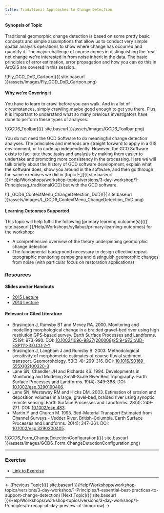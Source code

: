 ```yaml
---
title: Traditional Approaches to Change Detection
---
```


#### Synopsis of Topic

Traditional geomorphic change detection is based on some pretty basic concepts and simple assumptions that allow us to conduct very simple spatial analysis operations to show where change has occurred and quantify it. The major challenge of course comes in distinguishing the 'real' net change we're interested in from noise inherit in the data. The basic principles of error estimation, error propagation and how you can do this in ArcGIS are covered in this session.

![Fly_GCD_DoD_Cartoon]({{ site.baseurl }}/assets/images/Fly_GCD_DoD_Cartoon.png)

#### Why we're Covering it

You have to learn to crawl before you can walk. And in a lot of circumstances, simply crawling maybe good enough to get you there. Plus, it is important to understand what so many previous investigators have done to perform these types of analyses.

![GCD6_Toolbar]({{ site.baseurl }}/assets/images/GCD6_Toolbar.png)

You do not need the GCD Software to do meaningful change detection analyses. The principles and methods are straight forward to apply in a GIS environment, or to code up independently. However, the GCD Software exists to facilitate these tasks and analysis by making them easier to undertake and promoting more consistency in the processing. Here we will talk briefly about the history of GCD software development, explain what the software does, show you around in the software, and then go through the same exercises we did in [topic E,]({{ site.baseurl }}/Help/Workshops/workshop-topics/versions/3-day-workshop/1-Principles/g_traditionalGCD) but with the GCD software.

![L_GCD6_ContextMenu_ChangeDetection_DoD]({{ site.baseurl }}/assets/images/L_GCD6_ContextMenu_ChangeDetection_DoD.png)

#### Learning Outcomes Supported

This topic will help fulfill the following [primary learning outcome(s)]({{ site.baseurl }}/Help/Workshops/syllabus/primary-learning-outcomes) for the workshop:

- A comprehensive overview of the theory underpinning geomorphic change detection
- The fundamental background necessary to design effective repeat topographic monitoring campaigns and distinguish geomorphic changes from noise (with particular focus on restoration applications)

### Resources

#### Slides and/or Handouts

- [2015 Lecture](http://etalweb.joewheaton.org/etal_workshops/GCD/2015_USU/G_SimpleDoD.pdf)
- [2014 Lecture](http://etal.usu.edu/GCD/Workshop/2014/Lectures/F_SimpleDoD.pdf)  

#### Relevant or Cited Literature

- Brasington J, Rumsby BT and Mcvey RA. 2000. Monitoring and modelling morphological change in a braided gravel-bed river using high resolution GPS-based survey. Earth Surface Processes and Landforms. 25(9): 973-990. DOI: [10.1002/1096-9837(200008)25:9<973::AID-ESP111>3.0.CO;2-Y](http://dx.doi.org/10.1002/1096-9837%28200008%2925:9%3C973::AID-ESP111%3E3.0.CO;2-Y)
- Brasington J, Langham J and Rumsby B. 2003. Methodological sensitivity of morphometric estimates of coarse fluvial sediment transport. Geomorphology. 53(3-4): 299-316. DOI: [10.1016/S0169-555X(02)00320-3](http://dx.doi.org/10.1016/S0169-555X%2802%2900320-3)
- Lane SN, Chandler JH and Richards KS. 1994. Developments in Monitoring and Modeling Small-Scale River Bed Topography. Earth Surface Processes and Landforms. 19(4): 349-368. DOI: [10.1002/esp.3290190406](http://dx.doi.org/10.1002/esp.3290190406).
- Lane SN, Westaway RM and Hicks DM. 2003. Estimation of erosion and deposition volumes in a large, gravel-bed, braided river using synoptic remote sensing. Earth Surface Processes and Landforms. 28(3): 249-271. DOI: [10.1002/esp.483](http://dx.doi.org/10.1002/esp.483).
- Martin Y and Church M. 1995. Bed-Material Transport Estimated from Channel Surveys - Vedder River, British-Columbia. Earth Surface Processes and Landforms. 20(4): 347-361. DOI: [10.1002/esp.3290200405](http://dx.doi.org/10.1002/esp.3290200405).

![GCD6_Form_ChangeDetectionConfiguration]({{ site.baseurl }}/assets/images/GCD6_Form_ChangeDetectionConfiguration.png)

------

### Exercise

- [Link to Exercise](http://gcd6help.joewheaton.org/tutorials--how-to/workshop-tutorials/g-simple-DoD)

------

← [Previous Topic]({{ site.baseurl }}/Help/Workshops/workshop-topics/versions/3-day-workshop/1-Principles/f-essential-best-practices-to-support-change-detection)            [Next Topic]({{ site.baseurl }}/Help/Workshops/workshop-topics/versions/3-day-workshop/1-Principles/h-recap-of-day-preview-of-tomorrow) →